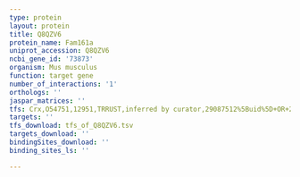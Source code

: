 ```yaml
---
type: protein
layout: protein
title: Q8QZV6
protein_name: Fam161a
uniprot_accession: Q8QZV6
ncbi_gene_id: '73873'
organism: Mus musculus
function: target gene
number_of_interactions: '1'
orthologs: ''
jaspar_matrices: ''
tfs: Crx,O54751,12951,TRRUST,inferred by curator,29087512%5Buid%5D+OR+20705278%5Buid%5D,Yes
targets: ''
tfs_download: tfs_of_Q8QZV6.tsv
targets_download: ''
bindingSites_download: ''
binding_sites_ls: ''

---
```


